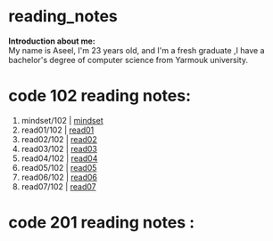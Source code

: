 # reading_notes

**Introduction about me:**  
  My name is Aseel, I'm 23 years old, and I'm a fresh graduate ,I have a bachelor's degree  of computer science from Yarmouk university.

 # code 102 reading notes:

  1. mindset/102 | [mindset](https://aseelalasaad.github.io/reading_notes/Growth%20mindset)
  2. read01/102 | [read01](https://aseelalasaad.github.io/reading_notes/read01)
  3. read02/102 | [read02](https://aseelalasaad.github.io/reading_notes/read02)
  4. read03/102 | [read03](https://aseelalasaad.github.io/reading_notes/read03)
  5. read04/102 | [read04](https://aseelalasaad.github.io/reading_notes/read04)
  6. read05/102 | [read05](https://aseelalasaad.github.io/reading_notes/read05)
  7. read06/102 | [read06](https://aseelalasaad.github.io/reading_notes/read06)
  8. read07/102 | [read07](https://aseelalasaad.github.io/reading_notes/read07)
  
  
 # code 201 reading notes :

 



